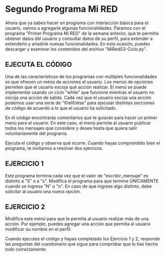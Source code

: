 # Segundo Programa Mi RED
Ahora que ya sabes hacer un programa con interacción básica para el usuario, vamos a agregarle algunas funcionalidades. Paramos con el programa "Primer Programa Mi RED" de la semana anterior, que te permitía obtener datos del usuario y consultar datos de su perfil, para extender a extenderlo y añadirle nuevas funcionalidades. En esta ocasión, puedes descargar y examinar los contenidos del archivo  "MiRedS3-Ciclo.py".

## EJECUTA EL CÓDIGO

Una de las características de los programas con múltiples funcionalidades es que ofrecen un ménù de acciones al usuario. Los menús de opciones permiten que el usuario escoja qué acción realizar. El menú se puede implementar usando un ciclo "while" que funcione mientras el usuario no escoja una acción de salida. Cada vez que el usuario escoja una acción podemos usar una serie de "if/elif/else" para ejecutar distintas secciones de  código de acuerdo a lo que el usuario ha solicitado. 

En el código encontrarás comentarios que te guiarán para hacer un primer menú para el usuario. En este caso, el menú permite al usuario publicar todos los mensajes que considere y desee hasta que quiera salir voluntariamente del programa. 

Ejecuta el código y observa qué ocurre. Cuando hayas comprendido bien el programa, te invitamos a resolver dos ejercicos. 

## EJERCICIO 1

Este programa termina cada vez que el valor de "escribir_mensaje" es distinto a "S" o a "s". Modifica el programa para que termine ÚNICAMENTE cuando se ingresa "N" o "n". En caso de que ingrese algo distinto, debe solicitar al usuario una nueva opción.

## EJERCICIO 2

Modifica este menú para que le permita al usuario realizar más de una acción. Por ejemplo, puedes agregar una acción que permita al usuario modificar su nombre en el perfil.

Cuando ejecutes el código y hayas completado los Ejercicio 1  y 2, responde las preguntas del cuestionario que sigue para comprobar que lo has hecho todo correctamente.